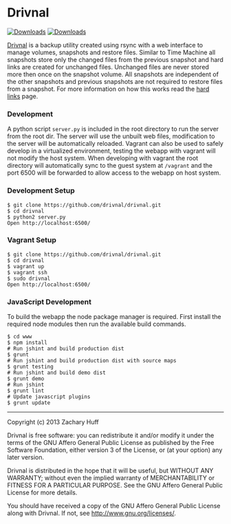 # Drivnal
[![Downloads](https://pypip.in/v/drivnal/badge.png)](https://crate.io/package/drivnal) [![Downloads](https://pypip.in/d/drivnal/badge.png)](https://crate.io/package/drivnal)

[Drivnal](https://github.com/drivnal/drivnal) is a backup utility created using rsync with a web interface to manage volumes, snapshots and restore files. Similar to Time Machine all snapshots store only the changed files from the previous snapshot and hard links are created for unchanged files. Unchanged files are never stored more then once on the snapshot volume. All snapshots are independent of the other snapshots and previous snapshots are not required to restore files from a snapshot. For more information on how this works read the [hard links](//github.com/drivnal/drivnal/wiki/Hard-Links) page.

### Development
A python script `server.py` is included in the root directory to run the server from the root dir. The server will use the unbuilt web files, modification to the server will be automatically reloaded. Vagrant can also be used to safely develop in a virtualized environment, testing the webapp with vagrant will not modify the host system. When developing with vagrant the root directory will automatically sync to the guest system at `/vagrant` and the port 6500 will be forwarded to allow access to the webapp on host system.

### Development Setup
```
$ git clone https://github.com/drivnal/drivnal.git
$ cd drivnal
$ python2 server.py
Open http://localhost:6500/
```

### Vagrant Setup
```
$ git clone https://github.com/drivnal/drivnal.git
$ cd drivnal
$ vagrant up
$ vagrant ssh
$ sudo drivnal
Open http://localhost:6500/
```

### JavaScript Development
To build the webapp the node package manager is required. First install the required node modules then run the available build commands.

```
$ cd www
$ npm install
# Run jshint and build production dist
$ grunt
# Run jshint and build production dist with source maps
$ grunt testing
# Run jshint and build demo dist
$ grunt demo
# Run jshint
$ grunt lint
# Update javascript plugins
$ grunt update
```

-------------------------------------------------------------------------------

Copyright (c) 2013 Zachary Huff

Drivnal is free software: you can redistribute it and/or modify
it under the terms of the GNU Affero General Public License as published by
the Free Software Foundation, either version 3 of the License, or
(at your option) any later version.

Drivnal is distributed in the hope that it will be useful,
but WITHOUT ANY WARRANTY; without even the implied warranty of
MERCHANTABILITY or FITNESS FOR A PARTICULAR PURPOSE.  See the
GNU Affero General Public License for more details.

You should have received a copy of the GNU Affero General Public License
along with Drivnal. If not, see <http://www.gnu.org/licenses/>.
